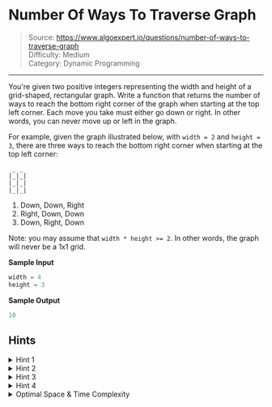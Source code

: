 # Number Of Ways To Traverse Graph

> Source: https://www.algoexpert.io/questions/number-of-ways-to-traverse-graph  
> Difficulty: Medium  
> Category: Dynamic Programming
---

You're given two positive integers representing the width and height of a 
grid-shaped, rectangular graph. Write a function that returns the number of ways 
to reach the bottom right corner of the graph when starting at the top left 
corner. Each move you take must either go down or right. In other words, you can 
never move up or left in the graph.

For example, given the graph illustrated below, with `width = 2` and `height = 3`,
there are three ways to reach the bottom right corner when starting at the top
left corner:

```
 _ _
|_|_|
|_|_|
|_|_|
```

1. Down, Down, Right
2. Right, Down, Down
3. Down, Right, Down

Note: you may assume that `width * height >= 2`. In other words, the graph will
never be a 1x1 grid.

**Sample Input**
```ts
width = 4
height = 3
```

**Sample Output**
```ts
10
```

## Hints

<details>
<summary>Hint 1</summary>
...
</details>

<details>
<summary>Hint 2</summary>
...
</details>

<details>
<summary>Hint 3</summary>
...
</details>

<details>
<summary>Hint 4</summary>
...
</details>

<details>
<summary>Optimal Space &amp; Time Complexity</summary>
O(??) time | O(??) space - where ?? is ...
</details>
